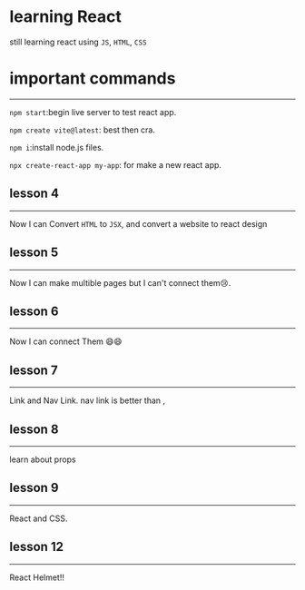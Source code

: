 # learning React

still learning react using `JS`, `HTML`, `CSS`

# important commands
__________________
`npm start`:begin live server to test react app.

`npm create vite@latest`: best then cra.

`npm i`:install node.js files.

`npx create-react-app my-app`: for make a new react app.
## lesson 4
__________________

Now I can Convert `HTML` to `JSX`,
and convert a website to react design

## lesson 5
__________________
Now I can make multible pages but I can't connect them😢.

## lesson 6
__________________
Now I can connect Them 😄😄

## lesson 7
__________________
Link and Nav Link.
nav link is better than <a>, <Link>

## lesson 8
_________________
learn about props

## lesson 9
_________________
React and CSS.

## lesson 12
_________________
React Helmet!!
